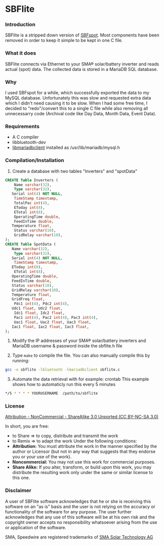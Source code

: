 # SBFlite

### **Introduction**
SBFlite is a stripped down version of [SBFspot](https://github.com/SBFspot/SBFspot/).
Most components have been removed in order to keep it simple to be kept in one C file.

### **What it does**
SBFlite connects via Ethernet to your SMA® solar/battery inverter and reads actual (spot) data. The collected data is stored in a MariaDB SQL database.

### **Why**
I used SBFspot for a while, which successfully exported the data to my MySQL database. Unfortunately this was slow and requested extra data which I didn't need causing it to be slow. When I had some free time, I decided to "redo"/convert this to a single C file while also removing all unnecessarry code (Archival code like Day Data, Month Data, Event Data). 

### **Requirements**
* A C compiler
* libbluetooth-dev
* [libmariadbclient](https://downloads.mariadb.org/connector-odbc/) installed as /usr/lib/mariadb/mysql.h

### **Compilation/Installation**
1. Create a database with two tables "Inverters" and "spotData"
```sql
CREATE Table Inverters (
	Name varchar(32),
	Type varchar(32),
   Serial int(4) NOT NULL,
	TimeStamp timestamp,
	TotalPac int(4),
	EToday int(8),
	ETotal int(8),
	OperatingTime double,
	FeedInTime double,
   Temperature float,
	Status varchar(10),
	GridRelay varchar(10),
);
CREATE Table SpotData (
   Name varchar(32),
	Type varchar(32),
   Serial int(4) NOT NULL,
	TimeStamp timestamp,
   EToday int(8),
	ETotal int(8),
   OperatingTime double,
   FeedInTime double,
   Status varchar(10),
   GridRelay varchar(10),
   Temperature float,
   GridFreq float,
	Pdc1 int(4), Pdc2 int(4),
   Udc1 float, Udc2 float,
	Idc1 float, Idc2 float,
	Pac1 int(4), Pac2 int(4), Pac3 int(4),
	Uac1 float, Uac2 float, Uac3 float,
   Iac1 float, Iac2 float, Iac3 float,
);
```

1. Modify the IP addresses of your SMA® solar/battery inverters and MariaDB username & password inside the sbflite.h file

2. Type `make` to compile the file.
   You can also manually compile this by running:
```bash
gcc -o sbflite -lbluetooth -lmariadbclient sbflite.c 
```

3. Automate the data retrieval with for example: crontab
This example shows how to automaticly run this every 5 minutes
```bash
*/5 * * * * YOURUSERNAME  /path/to/sbflite
```

### **License**
[Attribution - NonCommercial - ShareAlike 3.0 Unported (CC BY-NC-SA 3.0)](https://creativecommons.org/licenses/by-nc-sa/3.0/legalcode)

In short, you are free:
* to Share => to copy, distribute and transmit the work
* to Remix => to adapt the work
Under the following conditions:
* **Attribution:** You must attribute the work in the manner specified by the author or Licensor (but not in any way that suggests that they endorse you or your use of the work).
* **Noncommercial:** You may not use this work for commercial purposes.
* **Share Alike:** If you alter, transform, or build upon this work, you may distribute the resulting work only under the same or similar license to this one.

### **Disclaimer**
A user of SBFlite software acknowledges that he or she is receiving this software on an "as is" basis and the user is not relying on the accuracy or functionality of the software for any purpose. The user further acknowledges that any use of this software will be at his own risk and the copyright owner accepts no responsibility whatsoever arising from the use or application of the software.

SMA, Speedwire are registered trademarks of [SMA Solar Technology AG](http://www.sma.de/en/company/about-sma.html)

